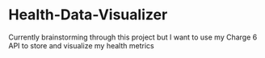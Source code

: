 # Health-Data-Visualizer

Currently brainstorming through this project but I want to use my Charge 6 API to store and visualize my health metrics

